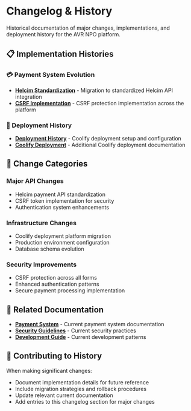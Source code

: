 # Changelog & History

Historical documentation of major changes, implementations, and deployment history for the AVR NPO platform.

## 📋 Implementation Histories

### 💳 Payment System Evolution
- **[Helcim Standardization](./helcim-standardization.md)** - Migration to standardized Helcim API integration
- **[CSRF Implementation](./csrf-implementation.md)** - CSRF protection implementation across the platform

### 🚀 Deployment History
- **[Deployment History](./deployment-history.md)** - Coolify deployment setup and configuration
- **[Coolify Deployment](./coolify-deployment.md)** - Additional Coolify deployment documentation

## 🔄 Change Categories

### Major API Changes
- Helcim payment API standardization
- CSRF token implementation for security
- Authentication system enhancements

### Infrastructure Changes  
- Coolify deployment platform migration
- Production environment configuration
- Database schema evolution

### Security Improvements
- CSRF protection across all forms
- Enhanced authentication patterns
- Secure payment processing implementation

## 🔗 Related Documentation

- **[Payment System](../payment-system/README.md)** - Current payment system documentation
- **[Security Guidelines](../deployment/security.md)** - Current security practices
- **[Development Guide](../development/README.md)** - Current development patterns

## 📝 Contributing to History

When making significant changes:
- Document implementation details for future reference
- Include migration strategies and rollback procedures  
- Update relevant current documentation
- Add entries to this changelog section for major changes